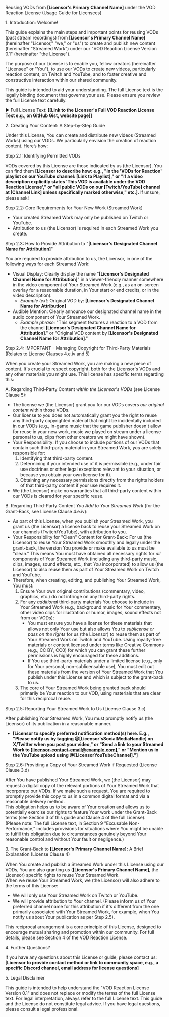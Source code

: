 Reusing VODs from **\[Licensor's Primary Channel Name\]** under the VOD Reaction License (Usage Guide for Licensees)

1\. Introduction: Welcome\!

This guide explains the main steps and important points for reusing VODs (past stream recordings) from **\[Licensor's Primary Channel Name\]** (hereinafter "Licensor," "we," or "us") to create and publish new content (hereinafter "Streamed Work") under our "VOD Reaction License Version 0.1" (hereinafter "the License").

The purpose of our License is to enable you, fellow creators (hereinafter "Licensee" or "You"), to use our VODs to create new videos, particularly reaction content, on Twitch and YouTube, and to foster creative and constructive interaction within our shared community.

This guide is intended to aid your understanding. The full License text is the legally binding document that governs your use. Please ensure you review the full License text carefully.

▶ Full License Text: **\[\[Link to the Licensor's Full VOD Reaction License Text e.g., on GitHub Gist, website page\]\]**

2\. Creating Your Content: A Step-by-Step Guide

Under this License, You can create and distribute new videos (Streamed Works) using our VODs. We particularly envision the creation of reaction content. Here’s how:

Step 2.1: Identifying Permitted VODs

VODs covered by this License are those indicated by us (the Licensor). You can find them **\[Licensor to describe how: e.g., "in the 'VODs for Reaction' playlist on our YouTube channel: \[Link to Playlist\]," or "if a video description explicitly states 'This VOD is available under the VOD Reaction License'," or "all public VODs on our \[Twitch/YouTube\] channel at \[Channel Link\] unless specifically marked otherwise," etc.\].** If unsure, please ask\!

Step 2.2: Core Requirements for Your New Work (Streamed Work)

* Your created Streamed Work may only be published on Twitch or YouTube.  
* Attribution to us (the Licensor) is required in each Streamed Work you create.

Step 2.3: How to Provide Attribution to "**\[Licensor's Designated Channel Name for Attribution\]**"

You are required to provide attribution to us, the Licensor, in one of the following ways for each Streamed Work:

* Visual Display: Clearly display the name "**\[Licensor's Designated Channel Name for Attribution\]**" in a viewer-friendly manner somewhere in the video component of Your Streamed Work (e.g., as an on-screen overlay for a reasonable duration, in Your start or end credits, or in the video description).  
  * *Example text:* Original VOD by: **\[Licensor's Designated Channel Name for Attribution\]**  
* Audible Mention: Clearly announce our designated channel name in the audio component of Your Streamed Work.  
  * *Example phrase:* "This segment features a reaction to a VOD from the channel **\[Licensor's Designated Channel Name for Attribution\]**." or "Original VOD content by **\[Licensor's Designated Channel Name for Attribution\]**."

Step 2.4: IMPORTANT \- Managing Copyright for Third-Party Materials (Relates to License Clauses 4.e.iv and 5\)

When you create your Streamed Work, you are making a new piece of content. It's crucial to respect copyright, both for the Licensor's VODs and any other materials you might use. This license has specific terms regarding this:

A. Regarding Third-Party Content *within the Licensor's VODs* (see License Clause 5):

* The license we (the Licensor) grant you for our VODs covers *our original content* within those VODs.  
* Our license to you does not automatically grant you the right to reuse any third-party copyrighted material that might be incidentally included in our VODs (e.g., in-game music that the game publisher doesn't allow for reuse in your new work, music we played on stream under a license personal to us, clips from other creators we might have shown).  
* Your Responsibility: If you choose to include portions of our VODs that contain such third-party material in your Streamed Work, *you* are solely responsible for:  
  1. Identifying that third-party content.  
  2. Determining if your intended use of it is permissible (e.g., under fair use doctrines or other legal exceptions relevant to your situation, or because you obtain your own license for it).  
  3. Obtaining any necessary permissions directly from the rights holders of that third-party content if your use requires it.  
* We (the Licensor) make no warranties that all third-party content within our VODs is cleared for your specific reuse.

B. Regarding Third-Party Content *You Add to Your Streamed Work* (for the Grant-Back, see License Clause 4.e.iv):

* As part of this License, when you publish your Streamed Work, you grant us (the Licensor) a license back to reuse your Streamed Work on our channels (Twitch/YouTube), with attribution to you.  
* Your Responsibility for "Clean" Content for Grant-Back: For us (the Licensor) to reuse Your Streamed Work smoothly and legally under the grant-back, the version You provide or make available to us must be "clean." This means You must have obtained all necessary rights for *all* components of Your Streamed Work (including any third-party music, clips, images, sound effects, etc., that *You* incorporated) to allow us (the Licensor) to also reuse them as part of Your Streamed Work on Twitch and YouTube.  
* Therefore, when creating, editing, and publishing Your Streamed Work, You must:  
  1. Ensure Your own original contributions (commentary, video, graphics, etc.) do not infringe on any third-party rights.  
  2. For any *additional* third-party materials You choose to include in Your Streamed Work (e.g., background music for Your commentary, other video clips for illustration or humor, images, sound effects not from our VODs):  
     * You must ensure you have a license for these materials that allows not only Your use but also allows You to *sublicense or pass on the rights* for us (the Licensor) to reuse them as part of Your Streamed Work on Twitch and YouTube. Using royalty-free materials or content licensed under terms like Creative Commons (e.g., CC BY, CC0) for which you can grant these further permissions is highly encouraged for these additions.  
     * If You use third-party materials under a limited license (e.g., only for Your personal, non-sublicensable use), You must edit out these materials from the version of Your Streamed Work that You publish under this License and which is subject to the grant-back to us.  
  3. The core of Your Streamed Work being granted back should primarily be Your reaction to our VOD, using materials that are clear for this reciprocal reuse.

Step 2.5: Reporting Your Streamed Work to Us (License Clause 3.c)

After publishing Your Streamed Work, You must promptly notify us (the Licensor) of its publication in a reasonable manner.

* **\[Licensor to specify preferred notification method(s) here. E.g., "Please notify us by tagging @\[Licensor'sSocialMediaHandle\] on X/Twitter when you post your video," or "Send a link to your Streamed Work to \[licensor-contact-email@example.com\]," or "Mention us in the YouTube upload using @\[LicensorYouTubeChannel\]."\]**

Step 2.6: Providing a Copy of Your Streamed Work if Requested (License Clause 3.d)

After You have published Your Streamed Work, we (the Licensor) may request a digital copy of the relevant portions of Your Streamed Work that incorporate our VODs. If we make such a request, You are required to promptly provide this copy to us in a common digital format and via a reasonable delivery method.  
This obligation helps us to be aware of Your creation and allows us to potentially exercise our rights to feature Your work under the Grant-Back terms (see Section 3 of this guide and Clause 4 of the full License).  
(Please note: The full License text, in Section 9 "Excusable Non-Performance," includes provisions for situations where You might be unable to fulfill this obligation due to circumstances genuinely beyond Your reasonable control and without Your fault or negligence.)

3\. The Grant-Back to **\[Licensor's Primary Channel Name\]:** A Brief Explanation (License Clause 4\)

When You create and publish a Streamed Work under this License using our VODs, You are also granting us (**\[Licensor's Primary Channel Name\]**, the Licensor) specific rights to reuse Your Streamed Work.  
When we reuse Your Streamed Work, we (the Licensor) will also adhere to the terms of this License:

* We will only use Your Streamed Work on Twitch or YouTube.  
* We will provide attribution to Your channel. (Please inform us of Your preferred channel name for this attribution if it's different from the one primarily associated with Your Streamed Work, for example, when You notify us about Your publication as per Step 2.5).

This reciprocal arrangement is a core principle of this License, designed to encourage mutual sharing and promotion within our community. For full details, please see Section 4 of the VOD Reaction License.

4\. Further Questions?

If you have any questions about this License or guide, please contact us:  
**\[Licensor to provide contact method or link to community space, e.g., a specific Discord channel, email address for license questions\]**

5\. Legal Disclaimer

This guide is intended to help understand the "VOD Reaction License Version 0.1" and does not replace or modify the terms of the full License text. For legal interpretation, always refer to the full License text. This guide and the License do not constitute legal advice. If you have legal questions, please consult a legal professional.  
